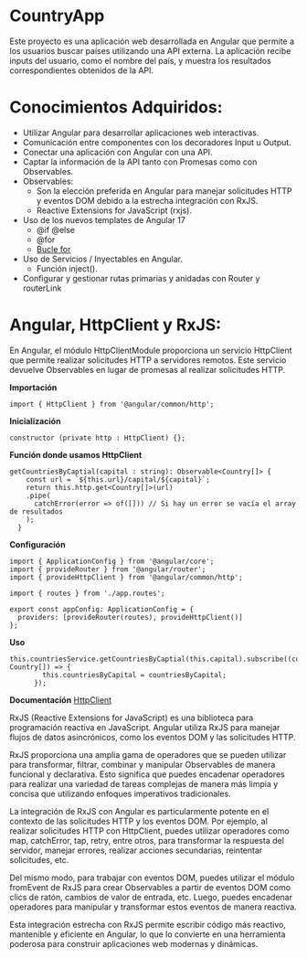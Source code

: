 # CountryApp

Este proyecto es una aplicación web desarrollada en Angular que permite a los usuarios buscar países utilizando una API externa. La aplicación recibe inputs del usuario, como el nombre del país, y muestra los resultados correspondientes obtenidos de la API.

# Conocimientos Adquiridos:

* Utilizar Angular para desarrollar aplicaciones web interactivas.
* Comunicación entre componentes con los decoradores Input u Output.
* Conectar una aplicación con Angular con una API.
* Captar la información de la API tanto con Promesas como con Observables.
* Observables: 
    * Son la elección preferida en Angular para manejar solicitudes HTTP y eventos DOM debido a la estrecha integración con RxJS.
    * Reactive Extensions for JavaScript (rxjs).
* Uso de los nuevos templates de Angular 17
    * @if @else
    * @for
    * [Bucle for](https://angular.io/api/core/for)
* Uso de Servicios / Inyectables en Angular.
    * Función inject().
* Configurar y gestionar rutas primarias y anidadas con Router y routerLink 


# Angular, HttpClient y RxJS:
En Angular, el módulo HttpClientModule proporciona un servicio HttpClient que permite realizar solicitudes HTTP a servidores remotos. Este servicio devuelve Observables en lugar de promesas al realizar solicitudes HTTP.


**Importación**

```
import { HttpClient } from '@angular/common/http';
```

**Inicialización**
```
constructor (private http : HttpClient) {};
```

**Función donde usamos HttpClient**
```
getCountriesByCaptial(capital : string): Observable<Country[]> {
    const url = `${this.url}/capital/${capital}`;
    return this.http.get<Country[]>(url)
    .pipe(
      catchError(error => of([])) // Si hay un error se vacía el array de resultados
    );
  }
```

**Configuración**
```
import { ApplicationConfig } from '@angular/core';
import { provideRouter } from '@angular/router';
import { provideHttpClient } from '@angular/common/http';

import { routes } from './app.routes';

export const appConfig: ApplicationConfig = {
  providers: [provideRouter(routes), provideHttpClient()]
};
```

**Uso**
```
this.countriesService.getCountriesByCaptial(this.capital).subscribe((countriesByCapital: Country[]) => {
        this.countriesByCapital = countriesByCapital;
      });
```

**Documentación**
[HttpClient](https://angular.io/api/common/http/HttpClient)

RxJS (Reactive Extensions for JavaScript) es una biblioteca para programación reactiva en JavaScript. Angular utiliza RxJS para manejar flujos de datos asincrónicos, como los eventos DOM y las solicitudes HTTP.

RxJS proporciona una amplia gama de operadores que se pueden utilizar para transformar, filtrar, combinar y manipular Observables de manera funcional y declarativa. Esto significa que puedes encadenar operadores para realizar una variedad de tareas complejas de manera más limpia y concisa que utilizando enfoques imperativos tradicionales.

La integración de RxJS con Angular es particularmente potente en el contexto de las solicitudes HTTP y los eventos DOM. Por ejemplo, al realizar solicitudes HTTP con HttpClient, puedes utilizar operadores como map, catchError, tap, retry, entre otros, para transformar la respuesta del servidor, manejar errores, realizar acciones secundarias, reintentar solicitudes, etc.

Del mismo modo, para trabajar con eventos DOM, puedes utilizar el módulo fromEvent de RxJS para crear Observables a partir de eventos DOM como clics de ratón, cambios de valor de entrada, etc. Luego, puedes encadenar operadores para manipular y transformar estos eventos de manera reactiva.

Esta integración estrecha con RxJS permite escribir código más reactivo, mantenible y eficiente en Angular, lo que lo convierte en una herramienta poderosa para construir aplicaciones web modernas y dinámicas.

